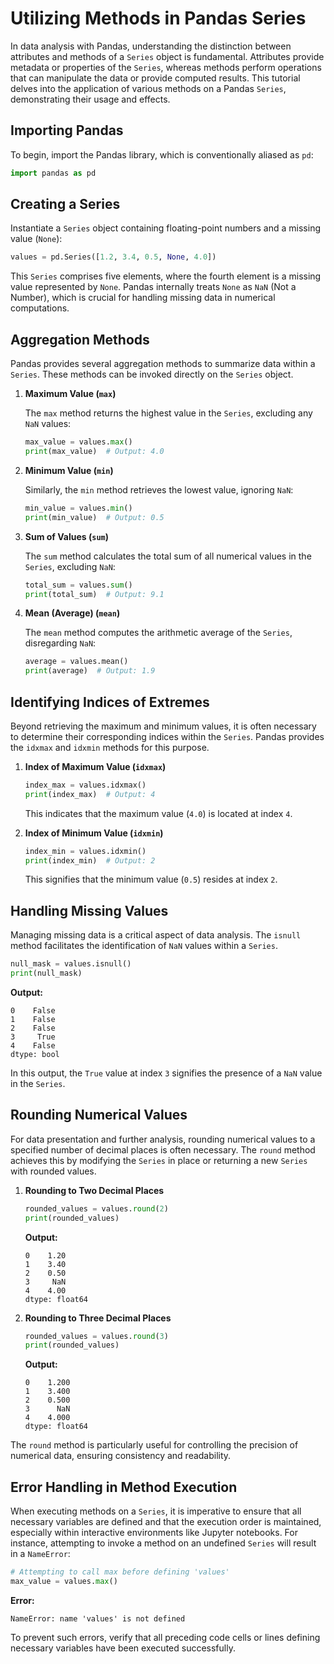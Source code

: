 # Utilizing Methods in Pandas Series

In data analysis with Pandas, understanding the distinction between attributes and methods of a `Series` object is fundamental. Attributes provide metadata or properties of the `Series`, whereas methods perform operations that can manipulate the data or provide computed results. This tutorial delves into the application of various methods on a Pandas `Series`, demonstrating their usage and effects.

## Importing Pandas

To begin, import the Pandas library, which is conventionally aliased as `pd`:

```python
import pandas as pd
```

## Creating a Series

Instantiate a `Series` object containing floating-point numbers and a missing value (`None`):

```python
values = pd.Series([1.2, 3.4, 0.5, None, 4.0])
```

This `Series` comprises five elements, where the fourth element is a missing value represented by `None`. Pandas internally treats `None` as `NaN` (Not a Number), which is crucial for handling missing data in numerical computations.

## Aggregation Methods

Pandas provides several aggregation methods to summarize data within a `Series`. These methods can be invoked directly on the `Series` object.

1. **Maximum Value (`max`)**

   The `max` method returns the highest value in the `Series`, excluding any `NaN` values:

   ```python
   max_value = values.max()
   print(max_value)  # Output: 4.0
   ```

2. **Minimum Value (`min`)**

   Similarly, the `min` method retrieves the lowest value, ignoring `NaN`:

   ```python
   min_value = values.min()
   print(min_value)  # Output: 0.5
   ```

3. **Sum of Values (`sum`)**

   The `sum` method calculates the total sum of all numerical values in the `Series`, excluding `NaN`:

   ```python
   total_sum = values.sum()
   print(total_sum)  # Output: 9.1
   ```

4. **Mean (Average) (`mean`)**

   The `mean` method computes the arithmetic average of the `Series`, disregarding `NaN`:

   ```python
   average = values.mean()
   print(average)  # Output: 1.9
   ```

## Identifying Indices of Extremes

Beyond retrieving the maximum and minimum values, it is often necessary to determine their corresponding indices within the `Series`. Pandas provides the `idxmax` and `idxmin` methods for this purpose.

1. **Index of Maximum Value (`idxmax`)**

   ```python
   index_max = values.idxmax()
   print(index_max)  # Output: 4
   ```

   This indicates that the maximum value (`4.0`) is located at index `4`.

2. **Index of Minimum Value (`idxmin`)**

   ```python
   index_min = values.idxmin()
   print(index_min)  # Output: 2
   ```

   This signifies that the minimum value (`0.5`) resides at index `2`.

## Handling Missing Values

Managing missing data is a critical aspect of data analysis. The `isnull` method facilitates the identification of `NaN` values within a `Series`.

```python
null_mask = values.isnull()
print(null_mask)
```

**Output:**
```
0    False
1    False
2    False
3     True
4    False
dtype: bool
```

In this output, the `True` value at index `3` signifies the presence of a `NaN` value in the `Series`.

## Rounding Numerical Values

For data presentation and further analysis, rounding numerical values to a specified number of decimal places is often necessary. The `round` method achieves this by modifying the `Series` in place or returning a new `Series` with rounded values.

1. **Rounding to Two Decimal Places**

   ```python
   rounded_values = values.round(2)
   print(rounded_values)
   ```

   **Output:**
   ```
   0    1.20
   1    3.40
   2    0.50
   3     NaN
   4    4.00
   dtype: float64
   ```

2. **Rounding to Three Decimal Places**

   ```python
   rounded_values = values.round(3)
   print(rounded_values)
   ```

   **Output:**
   ```
   0    1.200
   1    3.400
   2    0.500
   3      NaN
   4    4.000
   dtype: float64
   ```

The `round` method is particularly useful for controlling the precision of numerical data, ensuring consistency and readability.

## Error Handling in Method Execution

When executing methods on a `Series`, it is imperative to ensure that all necessary variables are defined and that the execution order is maintained, especially within interactive environments like Jupyter notebooks. For instance, attempting to invoke a method on an undefined `Series` will result in a `NameError`:

```python
# Attempting to call max before defining 'values'
max_value = values.max()
```

**Error:**
```
NameError: name 'values' is not defined
```

To prevent such errors, verify that all preceding code cells or lines defining necessary variables have been executed successfully.
